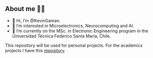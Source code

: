 ## About me 👨‍🎓

- 👋 Hi, I’m @KevinGaman.
- 👀 I’m interested in Microelectronics, Neurocomputing and AI.
- 🌱 I’m currently on the MSc. in Electronic Engineering program in the Universidad Técnica Federico Santa María, Chile.

This repository will be used for personal projects. For the academics projects I have this [repository](https://github.com/KevinPizarro).

<!--- 
- 📫 Reach me on my email kevinpizarroaguirre@gmail.com
- 💞️ I’m looking to collaborate on 
--->


<!---
KevinGaman/KevinGaman is a ✨ special ✨ repository because its `README.md` (this file) appears on your GitHub profile.
You can click the Preview link to take a look at your changes.
--->
